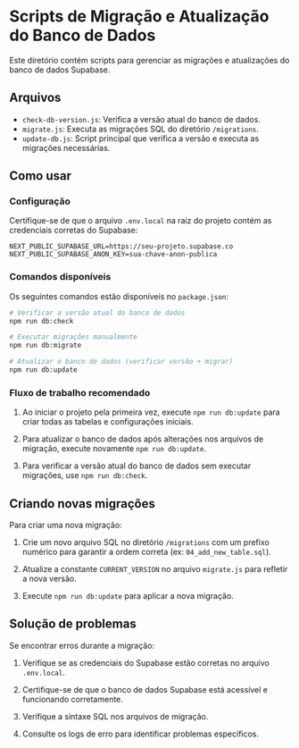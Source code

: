 # Scripts de Migração e Atualização do Banco de Dados

Este diretório contém scripts para gerenciar as migrações e atualizações do banco de dados Supabase.

## Arquivos

- `check-db-version.js`: Verifica a versão atual do banco de dados.
- `migrate.js`: Executa as migrações SQL do diretório `/migrations`.
- `update-db.js`: Script principal que verifica a versão e executa as migrações necessárias.

## Como usar

### Configuração

Certifique-se de que o arquivo `.env.local` na raiz do projeto contém as credenciais corretas do Supabase:

```
NEXT_PUBLIC_SUPABASE_URL=https://seu-projeto.supabase.co
NEXT_PUBLIC_SUPABASE_ANON_KEY=sua-chave-anon-publica
```

### Comandos disponíveis

Os seguintes comandos estão disponíveis no `package.json`:

```bash
# Verificar a versão atual do banco de dados
npm run db:check

# Executar migrações manualmente
npm run db:migrate

# Atualizar o banco de dados (verificar versão + migrar)
npm run db:update
```

### Fluxo de trabalho recomendado

1. Ao iniciar o projeto pela primeira vez, execute `npm run db:update` para criar todas as tabelas e configurações iniciais.

2. Para atualizar o banco de dados após alterações nos arquivos de migração, execute novamente `npm run db:update`.

3. Para verificar a versão atual do banco de dados sem executar migrações, use `npm run db:check`.

## Criando novas migrações

Para criar uma nova migração:

1. Crie um novo arquivo SQL no diretório `/migrations` com um prefixo numérico para garantir a ordem correta (ex: `04_add_new_table.sql`).

2. Atualize a constante `CURRENT_VERSION` no arquivo `migrate.js` para refletir a nova versão.

3. Execute `npm run db:update` para aplicar a nova migração.

## Solução de problemas

Se encontrar erros durante a migração:

1. Verifique se as credenciais do Supabase estão corretas no arquivo `.env.local`.

2. Certifique-se de que o banco de dados Supabase está acessível e funcionando corretamente.

3. Verifique a sintaxe SQL nos arquivos de migração.

4. Consulte os logs de erro para identificar problemas específicos.